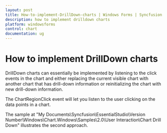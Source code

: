 ```yaml
---
layout: post
title: How-to-implement-DrillDown-charts | Windows Forms | Syncfusion
description: how to implement drilldown charts
platform: windowsforms
control: chart
documentation: ug
---
```


# How to implement DrillDown charts

DrillDown charts can essentially be implemented by listening to the click events in the chart and either replacing the current visible chart with another chart that has drill-down information or reinitializing the chart with new drill-down information.

The ChartRegionClick event will let you listen to the user clicking on the data points in a chart.

The sample at "My Documents\Syncfusion\EssentialStudio\Version Number\Windows\Chart.Windows\Samples\2.0\User Interaction\Chart Drill Down" illustrates the second approach.

